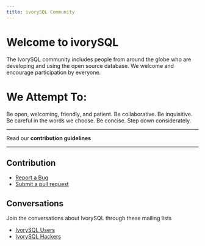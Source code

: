 ```yaml
---
title: ivorySQL Community
---
```


# Welcome to ivorySQL

The IvorySQL community includes people from around the globe who are developing and using the open source database. We welcome and encourage participation by everyone.

# We Attempt To:
Be open, welcoming, friendly, and patient. Be collaborative. Be inquisitive. Be careful in the words we choose. Be concise. Step down considerately.

---

Read our **contribution guidelines**

---

## Contribution
- [Report a Bug](https://github.com/IvorySQL/IvorySQL/issues)
- [Submit a pull request](https://github.com/IvorySQL/IvorySQL/pulls)

## Conversations
Join the conversations about IvorySQL through these mailing lists

- [IvorySQL Users](https://lists.ivorysql.org/postorius/lists/general.ivorysql.org/)
- [IvorySQL Hackers](https://lists.ivorysql.org/postorius/lists/hackers.ivorysql.org/)
